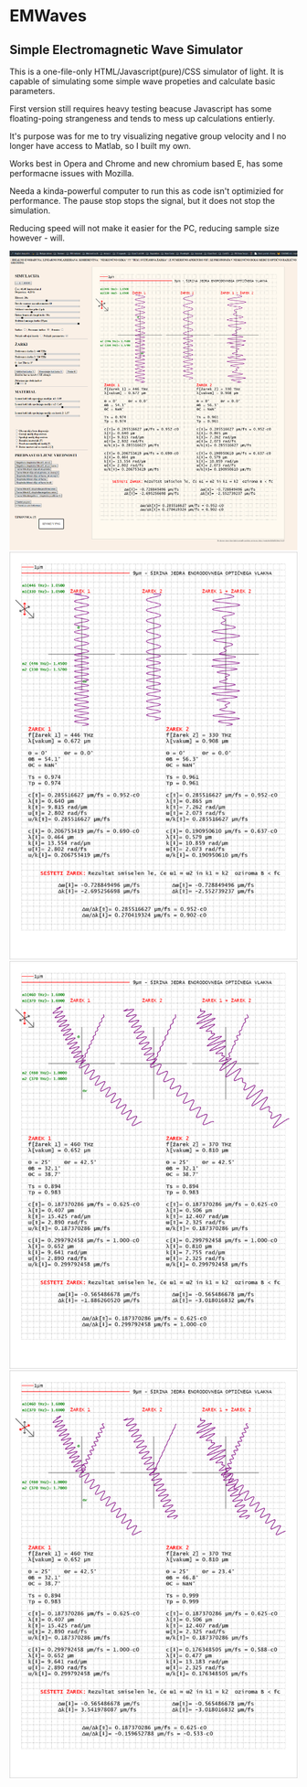 # EMWaves


## Simple Electromagnetic Wave Simulator

This is a one-file-only HTML/Javascript(pure)/CSS simulator of light. It is capable of simulating some simple wave propeties and calculate basic parameters.

First version still requires heavy testing beacuse Javascript has some floating-poing strangeness and tends to mess up calculations entierly.

It's purpose was for me to try visualizing negative group velocity and I no longer have access to Matlab, so I built my own. 

Works best in Opera and Chrome and new chromium based E, has some performacne issues with Mozilla. 

Needa a kinda-powerful computer to run this as code isn't optimizied for performance. The pause stop stops the signal, but it does not stop the simulation. 

Reducing speed will not make it easier for the PC, reducing sample size however - will.

<img src="screenshots/screenshot2.png" alt="Screenshot2">
<img src="screenshots/screenshot1.png" alt="Screenshot1">
<img src="screenshots/screenshot3.png" alt="Screenshot3">
<img src="screenshots/screenshot4.png" alt="Screenshot4">


